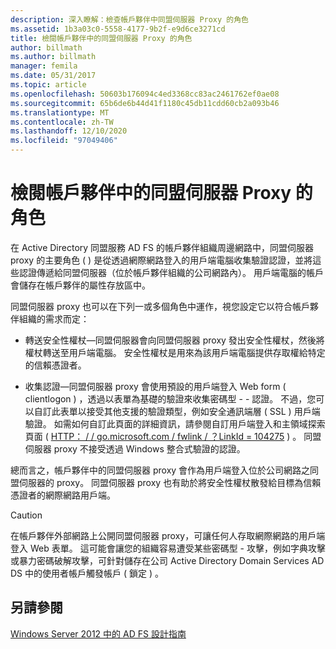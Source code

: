 ```yaml
---
description: 深入瞭解：檢查帳戶夥伴中同盟伺服器 Proxy 的角色
ms.assetid: 1b3a03c0-5558-4177-9b2f-e9d6ce3271cd
title: 檢閱帳戶夥伴中的同盟伺服器 Proxy 的角色
author: billmath
ms.author: billmath
manager: femila
ms.date: 05/31/2017
ms.topic: article
ms.openlocfilehash: 50603b176094c4ed3368cc83ac2461762ef0ae08
ms.sourcegitcommit: 65b6de6b44d41f1180c45db11cdd60cb2a093b46
ms.translationtype: MT
ms.contentlocale: zh-TW
ms.lasthandoff: 12/10/2020
ms.locfileid: "97049406"
---
```

# <a name="review-the-role-of-the-federation-server-proxy-in-the-account-partner"></a>檢閱帳戶夥伴中的同盟伺服器 Proxy 的角色

在 Active Directory 同盟服務 AD FS 的帳戶夥伴組織周邊網路中，同盟伺服器 proxy 的主要角色 \( \) 是從透過網際網路登入的用戶端電腦收集驗證認證，並將這些認證傳遞給同盟伺服器（位於帳戶夥伴組織的公司網路內）。 用戶端電腦的帳戶會儲存在帳戶夥伴的屬性存放區中。

同盟伺服器 proxy 也可以在下列一或多個角色中運作，視您設定它以符合帳戶夥伴組織的需求而定：

-   轉送安全性權杖—同盟伺服器會向同盟伺服器 proxy 發出安全性權杖，然後將權杖轉送至用戶端電腦。 安全性權杖是用來為該用戶端電腦提供存取權給特定的信賴憑證者。

-   收集認證—同盟伺服器 proxy 會使用預設的用戶端登入 Web form \( clientlogon \) ，透過以表單為基礎的驗證來收集密碼型 \- \- 認證。 不過，您可以自訂此表單以接受其他支援的驗證類型，例如安全通訊端層 \( SSL \) 用戶端驗證。 如需如何自訂此頁面的詳細資訊，請參閱自訂用戶端登入和主領域探索頁面 \( [HTTP： \/ \/ go.microsoft.com \/ fwlink \/ ？LinkId \= 104275](https://go.microsoft.com/fwlink/?LinkId=104275) \) 。 同盟伺服器 proxy 不接受透過 Windows 整合式驗證的認證。

總而言之，帳戶夥伴中的同盟伺服器 proxy 會作為用戶端登入位於公司網路之同盟伺服器的 proxy。 同盟伺服器 proxy 也有助於將安全性權杖散發給目標為信賴憑證者的網際網路用戶端。

> [!CAUTION]
> 在帳戶夥伴外部網路上公開同盟伺服器 proxy，可讓任何人存取網際網路的用戶端登入 Web 表單。 這可能會讓您的組織容易遭受某些密碼型 \- 攻擊，例如字典攻擊或暴力密碼破解攻擊，可針對儲存在公司 Active Directory Domain Services AD DS 中的使用者帳戶觸發帳戶 \( 鎖定 \) 。


## <a name="see-also"></a>另請參閱
[Windows Server 2012 中的 AD FS 設計指南](AD-FS-Design-Guide-in-Windows-Server-2012.md)
